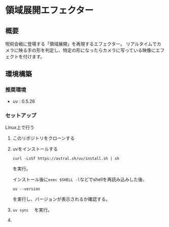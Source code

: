 # 領域展開エフェクター

## 概要

呪術会戦に登場する「領域展開」を再現するエフェクター。
リアルタイムでカメラに映る手の形を判定し、特定の形になったらカメラに写っている映像にエフェクトを付けます。

## 環境構築

### 推奨環境
- uv : 0.5.26

### セットアップ
Linux上で行う

1. このリポジトリをクローンする

2. uvをインストールする

    ``` curl -LsSf https://astral.sh/uv/install.sh | sh ```

    を実行。

    インストール後に`exec $SHELL -l`などでshellを再読み込みした後、

    ```uv --version```

    を実行し、バージョンが表示されるか確認する。

3. ` uv sync `　
    を実行。

4.